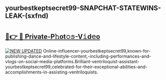 ## yourbestkeptsecret99-SNAPCHAT-STATEWINS-LEAK-(sxfnd)


# <h2><a href="https://mediaupload.pro?-20M">🔗👉 🔴 Private-P𝚑ot𝚘𝚜-V𝚒d𝚎o</a></h2>

[![NEW UPDATED](https://i.imgur.com/0qMVB7G.gif)](https://mediaupload.pro?-20M)
Online-influencer-yourbestkeptsecret99,known-for-publishing-dance-and-lifestyle-content,-including-performances-and-vlogs-on-social-media-platforms.Brilliant-ventriloquist-assistant-yourbestkeptsecret99,celebrated-for-their-exceptional-abilities-and-accomplishments-in-assisting-ventriloquists.  